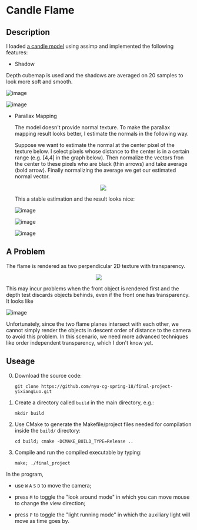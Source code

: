 Candle Flame
===============

Description
------------------

I loaded [a candle model](https://www.cgtrader.com/3d-models/furniture/other/tom-dixon-eclectic-scented-candles) using assimp and implemented the following features:

- Shadow

 Depth cubemap is used and the shadows are averaged on 20 samples to look more soft and smooth.

 ![image](img/shadow_1.png)

 ![image](img/shadow_2.png)

- Parallax Mapping

  The model doesn't provide normal texture. To make the parallax mapping result looks better, I estimate the normals in the following way.

  Suppose we want to estimate the normal at the center pixel of the texture below. I select pixels whose distance to the center is in a certain range (e.g. \[4,4\] in the graph below). Then normalize the vectors fron the center to these pixels who are black (thin arrows) and take average (bold arrow). Finally normalizing the average we get our estimated normal vector.

  <div style="text-align:center"><img src ="img/grid.png" /></div>

  This a stable estimation and the result looks nice:

  ![image](img/engrave_3.png)

  ![image](img/engrave_2.png)

  ![image](img/engrave_1.png)


A Problem
-------------

The flame is rendered as two perpendicular 2D texture with transparency.

<div style="text-align:center"><img src ="img/flame.png" /></div>

This may incur problems when the front object is rendered first and the depth test discards objects behinds, even if the front one has transparency. It looks like

![image](img/problem.png)

Unfortunately, since the two flame planes intersect with each other, we cannot simply render the objects in descent order of distance to the camera to avoid this problem. In this scenario, we need more advanced techniques like order independent transparency, which I don't know yet.

Useage
--------------------

0. Download the source code:
   ```
   git clone https://github.com/nyu-cg-spring-18/final-project-yixiangLuo.git
   ```

1. Create a directory called `build` in the main directory, e.g.:
   ```
   mkdir build
   ```
2. Use CMake to generate the Makefile/project files needed for compilation inside the `build/` directory:
   ```
   cd build; cmake -DCMAKE_BUILD_TYPE=Release ..
   ```
3. Compile and run the compiled executable by typing:
   ```
   make; ./final_project
   ```

In the program,

- use `W` `A` `S` `D` to move the camera;

- press `M` to toggle the "look around mode" in which you can move mouse to change the view direction;

- press `P` to toggle the "light running mode" in which the auxiliary light will move as time goes by.
